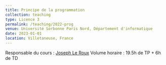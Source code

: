 ```yaml
---
title: Principe de la programmation
collection: teaching
type: Licence 3
permalink: /teaching/2022-prog
venue: Université Sorbonne Paris Nord, Département d'informatique
date: 2023-01-01
location: Villetaneuse, France
---
```

Responsable du cours : [Joseph Le Roux](https://lipn.univ-paris13.fr/~leroux/)
Volume horaire : 19.5h de TP + 6h de TD